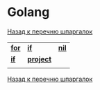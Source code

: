 # Golang

[Назад к перечню шпаргалок][back]

||||
|:---|:---|:---|
| **[for]** | **[if]** | **[nil]** |
| **[if]** | [**project**][layout] |  |
||||

[Назад к перечню шпаргалок][back]

[back]: <../.> "Назад к перечню шпаргалок"

[for]: <for.md> "Циклы"

[if]: <if.md> "Условия"

[nil]: <nil.md> "nil"

[layout]: <project-layout.md> "Стандартная версия проекта Go"